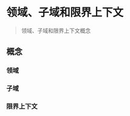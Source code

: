 领域、子域和限界上下文
==============================================
> 领域、子域和限界上下文概念

## 概念

### 领域
### 子域
### 限界上下文
